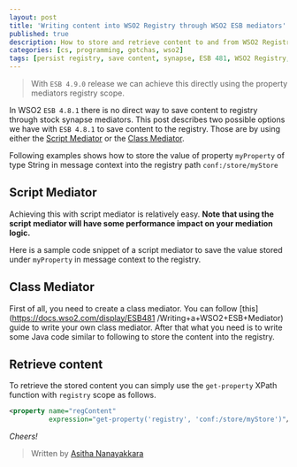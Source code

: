 ```yaml
---
layout: post
title: 'Writing content into WSO2 Registry through WSO2 ESB mediators'
published: true
description: How to store and retrieve content to and from WSO2 Registry using WSO2 ESB 4.8.1. This post discusses two possible options using the script mediator and the class mediator
categories: [cs, programming, gotchas, wso2]
tags: [persist registry, save content, synapse, ESB 481, WSO2 Registry, java, WSO2]
---
```



>  With `ESB 4.9.0` release we can achieve this directly using the property mediators registry scope.


In WSO2 `ESB 4.8.1` there is no direct way to save content to registry through stock synapse mediators. This post describes two possible options we have with `ESB 4.8.1` to save content to the registry. Those are by using either the [Script Mediator](https://docs.wso2.com/display/ESB481/Script+Mediator) or the [Class Mediator](https://docs.wso2.com/display/ESB481/Class+Mediator).

Following examples shows how to store the value of property `myProperty` of type String in message context into the registry path
`conf:/store/myStore`

## Script Mediator

Achieving this with script mediator is relatively easy. **Note that using the script mediator will have some performance impact on your mediation logic.**

Here is a sample code snippet of a script mediator to save the value stored under `myProperty` in message context to the registry.

<script src="https://gist.github.com/Asitha/c185878fdc0460c9d8cd.js"></script>

## Class Mediator

First of all, you need to create a class mediator. You can follow [this](https://docs.wso2.com/display/ESB481 /Writing+a+WSO2+ESB+Mediator) guide to write your own class mediator. After that what you need is to write some Java code similar to following to store the content into the registry.

<script src="https://gist.github.com/Asitha/481688f06ab156737985.js"></script>

## Retrieve content

To retrieve the stored content you can simply use the `get-property` XPath function with `registry` scope as follows.

```xml
<property name="regContent"
          expression="get-property('registry', 'conf:/store/myStore')"/>

```

*Cheers!*

> Written by [Asitha Nanayakkara](https://asitha.github.io/about)
